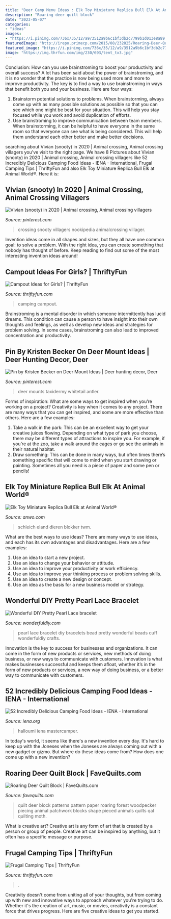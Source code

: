 ```yaml
---
title: "Deer Camp Menu Ideas : Elk Toy Miniature Replica Bull Elk At Animal World®"
description: "Roaring deer quilt block"
date: "2023-05-07"
categories:
- "ideas"
images:
- "https://i.pinimg.com/736x/35/12/a9/3512a9b6c1bf3db2c7799b1d013e8a89.jpg"
featuredImage: "http://irepo.primecp.com/2015/08/232825/Roaring-Deer-Quilt-Block_Large600_ID-1145289.jpg?v=1145289"
featured_image: "https://i.pinimg.com/736x/35/12/a9/3512a9b6c1bf3db2c7799b1d013e8a89.jpg"
image: "https://img.thrfun.com/img/230/693/tent_tx3.jpg"
---
```



Conclusion: How can you use brainstroming to boost your productivity and overall success?
A lot has been said about the power of brainstroming, and it is no wonder that the practice is now being used more and more to improve productivity. The key is to find a way to use brainstroming in ways that benefit both you and your business. Here are four ways: 
1. Brainstorm potential solutions to problems. When brainstorming, always come up with as many possible solutions as possible so that you can see which one might be best for your situation. This will help you stay focused while you work and avoid duplication of efforts. 
2. Use brainstroming to improve communication between team members. When brainstorming, it can be helpful to have everyone in the same room so that everyone can see what is being considered. This will help them understand each other better and make better decisions. 

	

		
searching about Vivian (snooty) in 2020 | Animal crossing, Animal crossing villagers you've visit to the right page. We have 8 Pictures about Vivian (snooty) in 2020 | Animal crossing, Animal crossing villagers like 52 Incredibly Delicious Camping Food Ideas - IENA - International, Frugal Camping Tips | ThriftyFun and also Elk Toy Miniature Replica Bull Elk at Animal World®. Here it is:
		
    
## Vivian (snooty) In 2020 | Animal Crossing, Animal Crossing Villagers

<img loading=lazy src="https://i.pinimg.com/736x/07/af/0d/07af0dbbea73dfdc4cb3553eb33652c5.jpg" onerror="this.onerror=null;this.src='https://tse2.mm.bing.net/th?id=OIP.Ji6noIBbG_f9l-lSfBG5tgHaO6&amp;pid=15.1';" alt="Vivian (snooty) in 2020 | Animal crossing, Animal crossing villagers">

_Source: pinterest.com_

>crossing snooty villagers nookipedia animalcrossing villager. 

	

Invention ideas come in all shapes and sizes, but they all have one common goal: to solve a problem. With the right idea, you can create something that nobody has thought of before. Keep reading to find out some of the most interesting invention ideas around!

    
## Campout Ideas For Girls? | ThriftyFun

<img loading=lazy src="https://img.thrfun.com/img/077/392/girl_camping_x1.jpg" onerror="this.onerror=null;this.src='https://tse1.mm.bing.net/th?id=OIP.Csg9YjrvChZHFEyFbOuSGQHaE8&amp;pid=15.1';" alt="Campout Ideas for Girls? | ThriftyFun">

_Source: thriftyfun.com_

>camping campout. 

	

Brainstroming is a mental disorder in which someone intermittently has lucid dreams. This condition can cause a person to have insight into their own thoughts and feelings, as well as develop new ideas and strategies for problem solving. In some cases, brainstroming can also lead to improved concentration and productivity.

    
## Pin By Kristen Becker On Deer Mount Ideas | Deer Hunting Decor, Deer

<img loading=lazy src="https://i.pinimg.com/736x/35/12/a9/3512a9b6c1bf3db2c7799b1d013e8a89.jpg" onerror="this.onerror=null;this.src='https://tse2.mm.bing.net/th?id=OIP.iWyZf9w9EPARYH7Qg_VRoQHaJ4&amp;pid=15.1';" alt="Pin by Kristen Becker on Deer Mount Ideas | Deer hunting decor, Deer">

_Source: pinterest.com_

>deer mounts taxidermy whitetail antler. 

	

Forms of inspiration: What are some ways to get inspired when you’re working on a project?
Creativity is key when it comes to any project. There are many ways that you can get inspired, and some are more effective than others. Here are a few examples: 
1. Take a walk in the park: This can be an excellent way to get your creative juices flowing. Depending on what type of park you choose, there may be different types of attractions to inspire you. For example, if you’re at the zoo, take a walk around the cages or go see the animals in their natural habitat. 
2. Draw something: This can be done in many ways, but often times there’s something specific that will come to mind when you start drawing or painting. Sometimes all you need is a piece of paper and some pen or pencils!

    
## Elk Toy Miniature Replica Bull Elk At Animal World®

<img loading=lazy src="https://anwo.com/store/media/elk-toy-miniature-bull.jpg" onerror="this.onerror=null;this.src='https://tse2.mm.bing.net/th?id=OIP.E4pFDSF9Cv03NZxJQF5RgwHaHa&amp;pid=15.1';" alt="Elk Toy Miniature Replica Bull Elk at Animal World®">

_Source: anwo.com_

>schleich eland dieren blokker twm. 

	

What are the best ways to use ideas?
There are many ways to use ideas, and each has its own advantages and disadvantages. Here are a few examples: 
1. Use an idea to start a new project. 
2. Use an idea to change your behavior or attitude. 
3. Use an idea to improve your productivity or work efficiency. 
4. Use an idea to improve your thinking process or problem solving skills. 
5. Use an idea to create a new design or concept. 
6. Use an idea as the basis for a new business model or strategy.

    
## Wonderful DIY Pretty Pearl Lace Bracelet

<img loading=lazy src="https://cdn.wonderfuldiy.com/wp-content/uploads/2014/08/pearl-Lace-bracelet-F0.jpg" onerror="this.onerror=null;this.src='https://tse3.mm.bing.net/th?id=OIP.7UKi_A7pMaxvR4tjCb6IbgHaDU&amp;pid=15.1';" alt="Wonderful DIY Pretty Pearl Lace bracelet">

_Source: wonderfuldiy.com_

>pearl lace bracelet diy bracelets bead pretty wonderful beads cuff wonderfuldiy crafts. 

	

Innovation is the key to success for businesses and organizations. It can come in the form of new products or services, new methods of doing business, or new ways to communicate with customers. Innovation is what makes businesses successful and keeps them afloat, whether it’s in the form of new products or services, a new way of doing business, or a better way to communicate with customers.

    
## 52 Incredibly Delicious Camping Food Ideas - IENA - International

<img loading=lazy src="https://www.iena.org/wp-content/uploads/2018/05/halloumi-breakfast-sandwich-vegetarian-camping-food.jpg" onerror="this.onerror=null;this.src='https://tse3.mm.bing.net/th?id=OIP.wanqnhyrUpqS8BMOY6Vo3wHaLH&amp;pid=15.1';" alt="52 Incredibly Delicious Camping Food Ideas - IENA - International">

_Source: iena.org_

>halloumi iena mastercamper. 

	

In today's world, it seems like there's a new invention every day.  It's hard to keep up with the Joneses when the Joneses are always coming out with a new gadget or gizmo.  But where do these ideas come from?  How does one come up with a new invention?

    
## Roaring Deer Quilt Block | FaveQuilts.com

<img loading=lazy src="http://irepo.primecp.com/2015/08/232825/Roaring-Deer-Quilt-Block_Large600_ID-1145289.jpg?v=1145289" onerror="this.onerror=null;this.src='https://tse4.mm.bing.net/th?id=OIP.2TpMNUiEh-d6QjJgHSUGYQHaLH&amp;pid=15.1';" alt="Roaring Deer Quilt Block | FaveQuilts.com">

_Source: favequilts.com_

>quilt deer block patterns pattern paper roaring forest woodpecker piecing animal patchwork blocks shape pieced animals quilts qal quilting moth. 

	

What is creative art?
Creative art is any form of art that is created by a person or group of people. Creative art can be inspired by anything, but it often has a specific message or purpose.

    
## Frugal Camping Tips | ThriftyFun

<img loading=lazy src="https://img.thrfun.com/img/230/693/tent_tx3.jpg" onerror="this.onerror=null;this.src='https://tse1.mm.bing.net/th?id=OIP.vUKYNcfK7281EGzreWU1MgHaHa&amp;pid=15.1';" alt="Frugal Camping Tips | ThriftyFun">

_Source: thriftyfun.com_

>. 

	

Creativity doesn't come from uniting all of your thoughts, but from coming up with new and innovative ways to approach whatever you're trying to do. Whether it's the creation of art, music, or movies, creativity is a constant force that drives progress. Here are five creative ideas to get you started.

